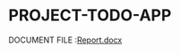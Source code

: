 # PROJECT-TODO-APP
DOCUMENT FILE :[Report.docx](https://github.com/guttulavenkannababu/PROJECT-TODO-APP/files/12236227/Report.docx)

